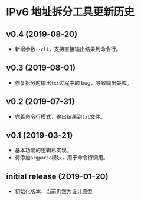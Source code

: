 # IPv6 地址拆分工具更新历史

## v0.4 (2019-08-20)

- 新增参数`--cli`，支持直接输出结果到命令行。

## v0.3 (2019-08-01)

- 修复拆分时输出`txt`过程中的 bug，导致输出失败。

## v0.2 (2019-07-31)

- 完善命令行模式，输出结果到`txt`文件。

## v0.1 (2019-03-21)

- 基本功能的逻辑已实现。
- 待添加`argparse`模块，用于命令行调用。

## initial release (2019-01-20)

- 初始化版本，当前仍然为设计原型